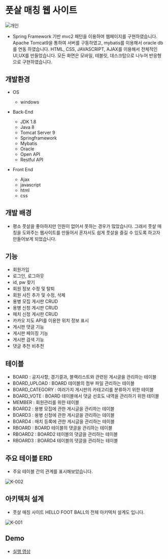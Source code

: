 # 풋살 매칭 웹 사이트
![개인](https://user-images.githubusercontent.com/59239079/79235325-6c9b2800-7ea6-11ea-8ef1-f19acba845bb.png)
- Spring Framework 기반 mvc2 패턴을 이용하여 웹페이지를 구현하였습니다. Apache Tomcat9을 통하여 서버를 구동하였고, mybatis를 이용해서 oracle db를 연동 하였습니다. HTML, CSS, JAVASCRIPT, AJAX를 이용해서 전체적인 UI,UX를 만들었습니다. 모든 화면은 모바일, 테블릿, 데스크탑으로 나누어 반응형으로 구현하였습니다.

## 개발환경
- OS
    - windows

- Back-End
    - JDK 1.8
    - Java 8
    - Tomcat Server 9
    - Springframework
    - Mybatis
    - Oracle
    - Open API
    - Restful API
    
- Front End
    - Ajax
    - javascript
    - html
    - css
    
 ## 개발 배경
 - 평소 풋살을 좋아하지만 인원이 없어서 못하는 경우가 많았습니다. 그래서 풋살 매칭을 도와주는 웹사이트를 만들어서 혼자서도 쉽게 풋살을 즐길 수 있도록 하고자 만들어보게 되었습니다.
 
 ## 기능
 - 회원가입
 - 로그인, 로그아웃
 - id, pw 찾기
 - 회원 정보 수정 및 탈퇴
 - 회원 사진 추가 및 수정, 삭제
 - 용병 모집 게시판 CRUD
 - 용병 신청 게시판 CRUD
 - 매치 신청 게시판 CRUD
 - 카카오 지도 API를 이용한 위치 정보 표시
 - 게시판 댓글 기능
 - 게시판 페이징 기능
 - 게시판 검색 기능
 - 댓글 추천 비추천 

## 테이블
 - BOARD : 공지사항, 경기결과, 블랙리스트와 관련된 게시글을 관리하는 테이블     
 - BOARD_UPLOAD : BOARD 테이블의 첨부 파일 관리하는 테이블
 - BOARD_CATEGORY : 여러가지 게시판의 카테고리를 분류하기 위한 테이블
 - BOARD_VOTE : BOARD 테이블에서 댓글 선호도 내역을 관리하기 위한 테이블
 - MEMBER : 회원관리를 위한 테이블
 - BOARD2 : 용병 모집에 관한 게시글을 관리하는 테이블
 - BOARD3 : 용병 신청에 관한 게시글을 관리하는 테이블
 - BOARD4 : 매치 등록에 관한 게시글을 관리하는 테이블
 - RBOARD : BOARD 테이블의 댓글을 관리하는 테이블
 - RBOARD2 : BOARD2 테이블의 댓글을 관리하는 테이블
 - RBOARD3 : BOARD4 테이블의 댓글을 관리하는 테이블
 
## 주요 테이블 ERD
- 주요 테이블 간의 관계를 표시해보았습니다.

![K-002](https://user-images.githubusercontent.com/59239079/79252639-ee964b80-7ebc-11ea-959c-1507a2d3585b.png)

## 아키텍처 설계
- 풋살 매칭 사이트 HELLO FOOT BALL의 전체 아키텍처 설계도 입니다.


![K-001](https://user-images.githubusercontent.com/59239079/79252783-21404400-7ebd-11ea-94d8-be5c085e7f40.png)



## Demo
- [실행 영상](https://www.youtube.com/watch?v=BUMVqDi9BEk)
